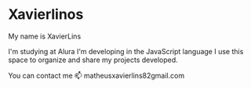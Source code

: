 # Xavierlinos
My name is XavierLins

I'm studying at Alura
I'm developing in the JavaScript language
I use this space to organize and share my projects developed.

You can contact me 📫
matheusxavierlins82gmail.com
